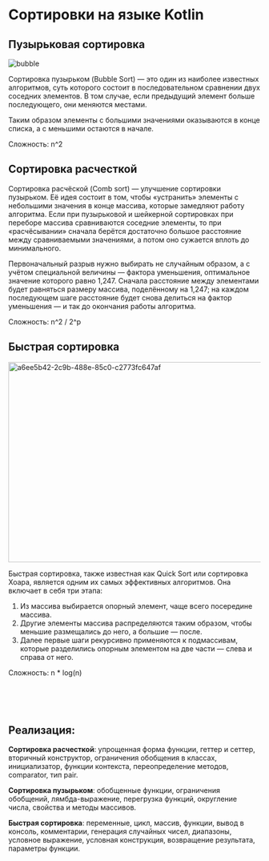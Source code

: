 # Сортировки на языке Kotlin

## Пузырьковая сортировка

![bubble](https://github.com/user-attachments/assets/bf20a581-a518-4d6f-95bf-40c28de2bb73)

Сортировка пузырьком (Bubble Sort) — это один из наиболее известных 
алгоритмов, суть которого состоит в последовательном сравнении двух 
соседних элементов. В том случае, если предыдущий элемент больше последующего, 
они меняются местами.

Таким образом элементы с большими значениями оказываются в конце списка, 
а с меньшими остаются в начале.

Сложность: n^2


## Сортировка расчесткой

Сортировка расчёской (Comb sort) — улучшение сортировки пузырьком. 
Её идея состоит в том, чтобы «устранить» элементы с небольшими значения в конце 
массива, которые замедляют работу алгоритма. Если при пузырьковой и шейкерной 
сортировках при переборе массива сравниваются соседние элементы, то 
при «расчёсывании» сначала берётся достаточно большое расстояние между 
сравниваемыми значениями, а потом оно сужается вплоть до минимального.

Первоначальный разрыв нужно выбирать не случайным образом, а с учётом 
специальной величины — фактора уменьшения, оптимальное значение которого 
равно 1,247. Сначала расстояние между элементами будет равняться размеру 
массива, поделённому на 1,247; на каждом последующем шаге расстояние будет 
снова делиться на фактор уменьшения — и так до окончания работы алгоритма.

Сложность: n^2 / 2^p


## Быстрая сортировка

<img width="649" height="400" alt="a6ee5b42-2c9b-488e-85c0-c2773fc647af" src="https://github.com/user-attachments/assets/2e44ce6c-214b-47cb-a3b7-0eac587a4f5f" />


Быстрая сортировка, также известная как Quick Sort или сортировка Хоара, 
является одним их самых эффективных алгоритмов. 
Она включает в себя три этапа:

1) Из массива выбирается опорный элемент, чаще всего посередине массива.
2) Другие элементы массива распределяются таким образом, чтобы меньшие размещались до него, а большие — после.
3) Далее первые шаги рекурсивно применяются к подмассивам, которые разделились опорным элементом на две части — слева и справа от него.

Сложность: n * log(n)

<br/>
<br/>
<br/>

## Реализация:
**Сортировка расчесткой**: упрощенная форма функции, геттер и сеттер, 
вторичный конструктор, ограничения обобщения в классах, инициализатор, 
функции контекста, переопределение методов, comparator, тип pair.

**Сортировка пузырьком**: обобщенные функции, ограничения обобщений, 
лямбда-выражение, перегрузка функций, округление числа, свойства и 
методы массивов.

**Быстрая сортировка**: переменные, цикл, массив, функции, вывод в консоль, 
комментарии, генерация случайных чисел, диапазоны, условное выражение, 
условная конструкция, возвращение результата, параметры функции.
